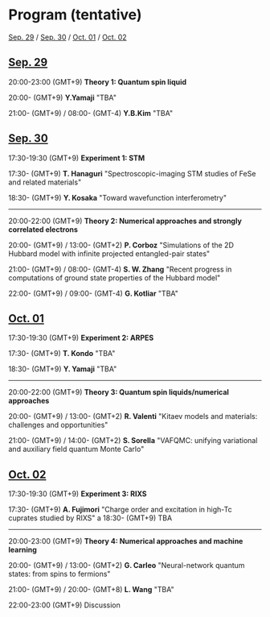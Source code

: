 # Program (tentative)

[Sep. 29](#0929) / [Sep. 30](#0930) / [Oct. 01](#1001) / [Oct. 02](#1002)

<h2 id="0929" class="date"><a href="abstracts#0929">Sep. 29</a></h2>

<!-- <div class="chair">Chair:  </div> -->

20:00-23:00 (GMT+9) **Theory 1: Quantum spin liquid**

20:00-      (GMT+9) **Y.Yamaji** "TBA"

21:00-      (GMT+9) / 08:00- (GMT-4)  **Y.B.Kim** "TBA"

<!-- [tmp](abstracts#yamaji)-->


<!-- <div class="chair">Chair:  </div> -->


<h2 id="0930" class="date"><a href="abstracts#0930">Sep. 30</a></h2>

17:30-19:30 (GMT+9) **Experiment 1: STM**

17:30- (GMT+9) **T. Hanaguri** "Spectroscopic-imaging STM studies of FeSe and related materials"

18:30- (GMT+9) **Y. Kosaka** "Toward wavefunction interferometry"

-----

20:00-22:00 (GMT+9) **Theory 2: Numerical approaches and strongly correlated electrons**

20:00- (GMT+9) / 13:00- (GMT+2) **P. Corboz** "Simulations of the 2D Hubbard model with infinite projected entangled-pair states"

21:00- (GMT+9) / 08:00- (GMT-4) **S. W. Zhang** "Recent progress in computations of ground state properties of the Hubbard model"

22:00- (GMT+9) / 09:00- (GMT-4) **G. Kotliar** "TBA"


<h2 id="1001" class="date"><a href="abstracts#1001">Oct. 01</a></h2>

17:30-19:30 (GMT+9) **Experiment 2: ARPES**

17:30- (GMT+9) **T. Kondo** "TBA"

18:30- (GMT+9) **Y. Yamaji** "TBA"

-----

20:00-22:00 (GMT+9) **Theory 3: Quantum spin liquids/numerical approaches**

20:00- (GMT+9) / 13:00- (GMT+2) **R. Valenti** "Kitaev models and materials: challenges and opportunities"

21:00- (GMT+9) / 14:00- (GMT+2) **S. Sorella** "VAFQMC: unifying variational and auxiliary field quantum Monte Carlo"


<h2 id="1002" class="date"><a href="abstracts#1002">Oct. 02</a></h2>

17:30-19:30 (GMT+9) **Experiment 3: RIXS**

17:30- (GMT+9) **A. Fujimori** "Charge order and excitation in high-Tc cuprates studied by RIXS"
a
18:30- (GMT+9) TBA

-----

20:00-23:00 (GMT+9) **Theory 4: Numerical approaches and machine learning**

20:00- (GMT+9) / 13:00- (GMT+2) **G. Carleo** "Neural-network quantum states: from spins to fermions"

21:00- (GMT+9) / 20:00- (GMT+8) **L. Wang** "TBA"

22:00-23:00 (GMT+9) Discussion

